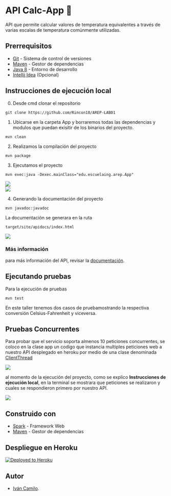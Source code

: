 # **API Calc-App 📲**

API que permite calcular valores de temperatura equivalentes a través de varias escalas de temperatura comúnmente utilizadas.

## **Prerrequisitos**

-   [Git](https://git-scm.com/downloads) - Sistema de control de versiones
-   [Maven](https://maven.apache.org/download.cgi) - Gestor de dependencias
-   [Java 8](https://www.java.com/download/ie_manual.jsp) - Entorno de desarrollo
-   [Intellij Idea](https://www.jetbrains.com/es-es/idea/download/) (Opcional)


## **Instrucciones de ejecución local**

0. Desde cmd clonar el repositorio

```git
git clone https://github.com/Rincon10/AREP-LAB01
```


1. Ubicarse en la carpeta App y borraremos todas las dependencias y modulos que puedan exisitir de los binarios del proyecto.
```maven
mvn clean
```

2. Realizamos la compilación del proyecto
```maven
mvn package
```

3. Ejecutamos el proyecto
```maven
mvn exec:java -Dexec.mainClass="edu.escuelaing.arep.App"
```

<img src="https://github.com/Rincon10/AREP-LAB01/blob/main/resources/back/01-compiling.jpg" />

<br />
<img src="https://github.com/Rincon10/AREP-LAB01/blob/main/resources/back/02-localApp.jpg" />


4. Generando la documentación del proyecto
```mvn
mvn javadoc:javadoc
```
La documentación se generara en la ruta
```
target/site/apidocs/index.html
```

<img src="https://github.com/Rincon10/AREP-LAB01/blob/main/resources/back/03-javadoc.jpg" />

<br />

### **Más información**
para más información del API, revisar la [documentación](https://calcapp-frontend.herokuapp.com/public/documentation.html).


## **Ejecutando pruebas**
Para la ejecución de pruebas

```mvn
mvn test
```

 En este taller tenemos dos casos de pruebamostrando la respectiva conversión  Celsius-Fahrenheit y viceversa.


## **Pruebas Concurrentes**

Para probar que el servicio soporta almenos 10 peticiones concurrentes, se coloco en la clase app un codigo que instancia multiples peticiones web a nuestro API desplegado en heroku por medio de una clase denominada [ClientThread](https://github.com/Rincon10/AREP-LAB01/blob/main/App/src/main/java/edu/escuelaing/arep/threads/ClientThread.java)

<img src="https://github.com/Rincon10/AREP-LAB01/blob/main/resources/back/07-concurrentImpl.jpg" />

<br />

al momento de la ejecución del proyecto, como se explico  **Instrucciones de ejecución local**, en la terminal se mostrara que peticiones se realizaron y cuales se respondieron primero por nuestro API.

<img src="https://github.com/Rincon10/AREP-LAB01/blob/main/resources/back/08-concurrentPetitions.jpg" />

<br />

## **Construido con**
 -   [Spark](https://sparkjava.com/documentation#getting-started) - Framework Web
  -   [Maven](https://maven.apache.org/download.cgi) - Gestor de dependencias

## **Despliegue en Heroku**

[![Deployed to Heroku](https://www.herokucdn.com/deploy/button.png)](https://calcapp-backend.herokuapp.com/api/v1/celsius/1)

## **Autor**

-   [Iván Camilo](https://github.com/Rincon10).
